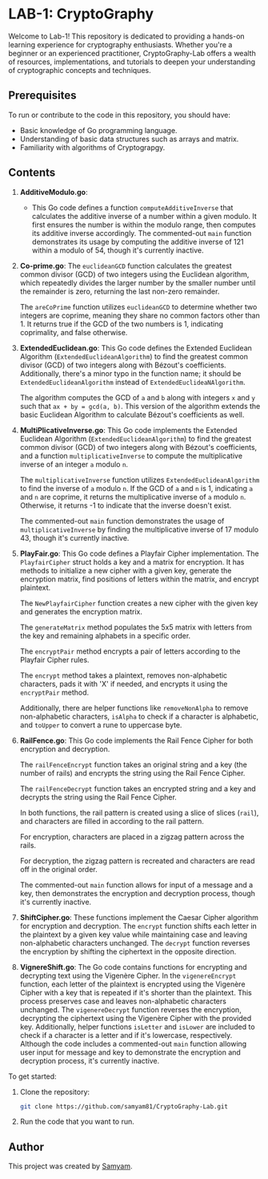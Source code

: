# LAB-1: CryptoGraphy

Welcome to Lab-1! This repository is dedicated to providing a hands-on learning experience for cryptography enthusiasts. Whether you're a beginner or an experienced practitioner, CryptoGraphy-Lab offers a wealth of resources, implementations, and tutorials to deepen your understanding of cryptographic concepts and techniques.

## Prerequisites

To run or contribute to the code in this repository, you should have:

- Basic knowledge of Go programming language.
- Understanding of basic data structures such as arrays and matrix.
- Familiarity with algorithms of Cryptograpgy.

## Contents

1. **AdditiveModulo.go**:
   - This Go code defines a function `computeAdditiveInverse` that calculates the additive inverse of a number within a given modulo. It first ensures the number is within the modulo range, then computes its additive inverse accordingly. The commented-out `main` function demonstrates its usage by computing the additive inverse of 121 within a modulo of 54, though it's currently inactive.

2. **Co-prime.go**:
   The `euclideanGCD` function calculates the greatest common divisor (GCD) of two integers using the Euclidean algorithm, which repeatedly divides the larger number by the smaller number until the remainder is zero, returning the last non-zero remainder.
   
   The `areCoPrime` function utilizes `euclideanGCD` to determine whether two integers are coprime, meaning they share no common factors other than 1. It returns true if the GCD of the two numbers is 1, indicating coprimality, and false otherwise.

3. **ExtendedEuclidean.go**:
   This Go code defines the Extended Euclidean Algorithm (`ExtendedEuclideanAlgorithm`) to find the greatest common divisor (GCD) of two integers along with Bézout's coefficients. Additionally, there's a minor typo in the function name; it should be `ExtendedEuclideanAlgorithm` instead of `ExtendedEuclideaNAlgorithm`.
   
   The algorithm computes the GCD of `a` and `b` along with integers `x` and `y` such that `ax + by = gcd(a, b)`. This version of the algorithm extends the basic Euclidean Algorithm to calculate Bézout's coefficients as well.

4. **MultiPlicativeInverse.go**:
   This Go code implements the Extended Euclidean Algorithm (`ExtendedEuclideanAlgorithm`) to find the greatest common divisor (GCD) of two integers along with Bézout's coefficients, and a function `multiplicativeInverse` to compute the multiplicative inverse of an integer `a` modulo `n`.
   
   The `multiplicativeInverse` function utilizes `ExtendedEuclideanAlgorithm` to find the inverse of `a` modulo `n`. If the GCD of `a` and `n` is 1, indicating `a` and `n` are coprime, it returns the multiplicative inverse of `a` modulo `n`. Otherwise, it returns -1 to indicate that the inverse doesn't exist.
   
   The commented-out `main` function demonstrates the usage of `multiplicativeInverse` by finding the multiplicative inverse of 17 modulo 43, though it's currently inactive.

5. **PlayFair.go**:
   This Go code defines a Playfair Cipher implementation. The `PlayfairCipher` struct holds a key and a matrix for encryption. It has methods to initialize a new cipher with a given key, generate the encryption matrix, find positions of letters within the matrix, and encrypt plaintext.
   
   The `NewPlayfairCipher` function creates a new cipher with the given key and generates the encryption matrix.
   
   The `generateMatrix` method populates the 5x5 matrix with letters from the key and remaining alphabets in a specific order.
   
   The `encryptPair` method encrypts a pair of letters according to the Playfair Cipher rules.
   
   The `encrypt` method takes a plaintext, removes non-alphabetic characters, pads it with 'X' if needed, and encrypts it using the `encryptPair` method.
   
   Additionally, there are helper functions like `removeNonAlpha` to remove non-alphabetic characters, `isAlpha` to check if a character is alphabetic, and `toUpper` to convert a rune to uppercase byte.

6. **RailFence.go**:
   This Go code implements the Rail Fence Cipher for both encryption and decryption. 
   
   The `railFenceEncrypt` function takes an original string and a key (the number of rails) and encrypts the string using the Rail Fence Cipher. 
   
   The `railFenceDecrypt` function takes an encrypted string and a key and decrypts the string using the Rail Fence Cipher.
   
   In both functions, the rail pattern is created using a slice of slices (`rail`), and characters are filled in according to the rail pattern. 
   
   For encryption, characters are placed in a zigzag pattern across the rails. 
   
   For decryption, the zigzag pattern is recreated and characters are read off in the original order.
   
   The commented-out `main` function allows for input of a message and a key, then demonstrates the encryption and decryption process, though it's currently inactive.

7. **ShiftCipher.go**:
   These functions implement the Caesar Cipher algorithm for encryption and decryption. The `encrypt` function shifts each letter in the plaintext by a given key value while maintaining case and leaving non-alphabetic characters unchanged. The `decrypt` function reverses the encryption by shifting the ciphertext in the opposite direction.

8. **VignereShift.go**:
   The Go code contains functions for encrypting and decrypting text using the Vigenère Cipher. In the `vigenereEncrypt` function, each letter of the plaintext is encrypted using the Vigenère Cipher with a key that is repeated if it's shorter than the plaintext. This process preserves case and leaves non-alphabetic characters unchanged. The `vigenereDecrypt` function reverses the encryption, decrypting the ciphertext using the Vigenère Cipher with the provided key. Additionally, helper functions `isLetter` and `isLower` are included to check if a character is a letter and if it's lowercase, respectively. Although the code includes a commented-out `main` function allowing user input for message and key to demonstrate the encryption and decryption process, it's currently inactive.

To get started:

1. Clone the repository:
    ```bash
    git clone https://github.com/samyam81/CryptoGraphy-Lab.git
    ```
2. Run the code that you want to run.

## Author
This project was created by [Samyam](https://github.com/samyam81).
